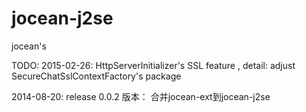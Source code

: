 jocean-j2se
===========

jocean's


TODO:
    2015-02-26: HttpServerInitializer's SSL feature , detail: adjust SecureChatSslContextFactory's package

2014-08-20: release 0.0.2 版本：
  合并jocean-ext到jocean-j2se